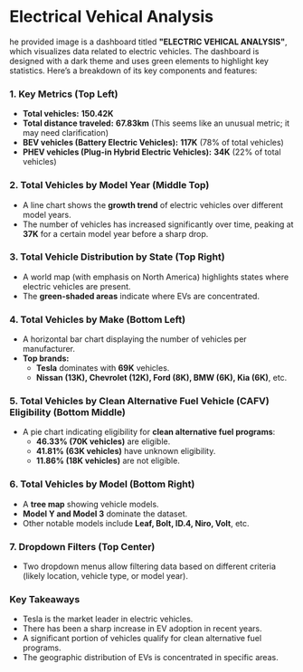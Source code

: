 # Electrical Vehical Analysis

he provided image is a dashboard titled **"ELECTRIC VEHICAL ANALYSIS"**, which visualizes data related to electric vehicles. The dashboard is designed with a dark theme and uses green elements to highlight key statistics. Here’s a breakdown of its key components and features:

### **1. Key Metrics (Top Left)**
- **Total vehicles:** **150.42K**  
- **Total distance traveled:** **67.83km** (This seems like an unusual metric; it may need clarification)
- **BEV vehicles (Battery Electric Vehicles):** **117K** (78% of total vehicles)
- **PHEV vehicles (Plug-in Hybrid Electric Vehicles):** **34K** (22% of total vehicles)

### **2. Total Vehicles by Model Year (Middle Top)**
- A line chart shows the **growth trend** of electric vehicles over different model years.
- The number of vehicles has increased significantly over time, peaking at **37K** for a certain model year before a sharp drop.

### **3. Total Vehicle Distribution by State (Top Right)**
- A world map (with emphasis on North America) highlights states where electric vehicles are present.
- The **green-shaded areas** indicate where EVs are concentrated.

### **4. Total Vehicles by Make (Bottom Left)**
- A horizontal bar chart displaying the number of vehicles per manufacturer.
- **Top brands:**
  - **Tesla** dominates with **69K** vehicles.
  - **Nissan (13K), Chevrolet (12K), Ford (8K), BMW (6K), Kia (6K)**, etc.

### **5. Total Vehicles by Clean Alternative Fuel Vehicle (CAFV) Eligibility (Bottom Middle)**
- A pie chart indicating eligibility for **clean alternative fuel programs**:
  - **46.33% (70K vehicles)** are eligible.
  - **41.81% (63K vehicles)** have unknown eligibility.
  - **11.86% (18K vehicles)** are not eligible.

### **6. Total Vehicles by Model (Bottom Right)**
- A **tree map** showing vehicle models.
- **Model Y and Model 3** dominate the dataset.
- Other notable models include **Leaf, Bolt, ID.4, Niro, Volt**, etc.

### **7. Dropdown Filters (Top Center)**
- Two dropdown menus allow filtering data based on different criteria (likely location, vehicle type, or model year).

### **Key Takeaways**
- Tesla is the market leader in electric vehicles.
- There has been a sharp increase in EV adoption in recent years.
- A significant portion of vehicles qualify for clean alternative fuel programs.
- The geographic distribution of EVs is concentrated in specific areas.

